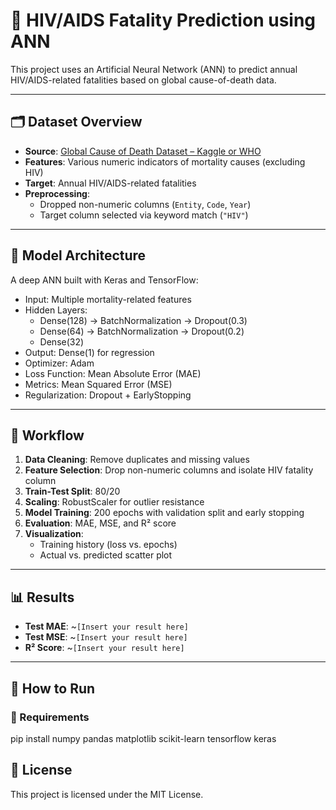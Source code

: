 # 🧠 HIV/AIDS Fatality Prediction using ANN

This project uses an Artificial Neural Network (ANN) to predict annual HIV/AIDS-related fatalities based on global cause-of-death data.

---

## 🗂️ Dataset Overview

- **Source**: [Global Cause of Death Dataset – Kaggle or WHO](https://www.who.int/data/gho/data/indicators/indicator-details/GHO/number-of-deaths-due-to-hiv-aids)
- **Features**: Various numeric indicators of mortality causes (excluding HIV)
- **Target**: Annual HIV/AIDS-related fatalities
- **Preprocessing**:
  - Dropped non-numeric columns (`Entity`, `Code`, `Year`)
  - Target column selected via keyword match (`"HIV"`)

---

## 🧠 Model Architecture

A deep ANN built with Keras and TensorFlow:

- Input: Multiple mortality-related features
- Hidden Layers:
  - Dense(128) → BatchNormalization → Dropout(0.3)
  - Dense(64) → BatchNormalization → Dropout(0.2)
  - Dense(32)
- Output: Dense(1) for regression
- Optimizer: Adam
- Loss Function: Mean Absolute Error (MAE)
- Metrics: Mean Squared Error (MSE)
- Regularization: Dropout + EarlyStopping

---

## 🔄 Workflow

1. **Data Cleaning**: Remove duplicates and missing values
2. **Feature Selection**: Drop non-numeric columns and isolate HIV fatality column
3. **Train-Test Split**: 80/20
4. **Scaling**: RobustScaler for outlier resistance
5. **Model Training**: 200 epochs with validation split and early stopping
6. **Evaluation**: MAE, MSE, and R² score
7. **Visualization**:
   - Training history (loss vs. epochs)
   - Actual vs. predicted scatter plot

---

## 📊 Results

- **Test MAE**: ~`[Insert your result here]`
- **Test MSE**: ~`[Insert your result here]`
- **R² Score**: ~`[Insert your result here]`

---

## 🚀 How to Run

### 🧰 Requirements
pip install numpy pandas matplotlib scikit-learn tensorflow keras

## 📜 License
This project is licensed under the MIT License.

